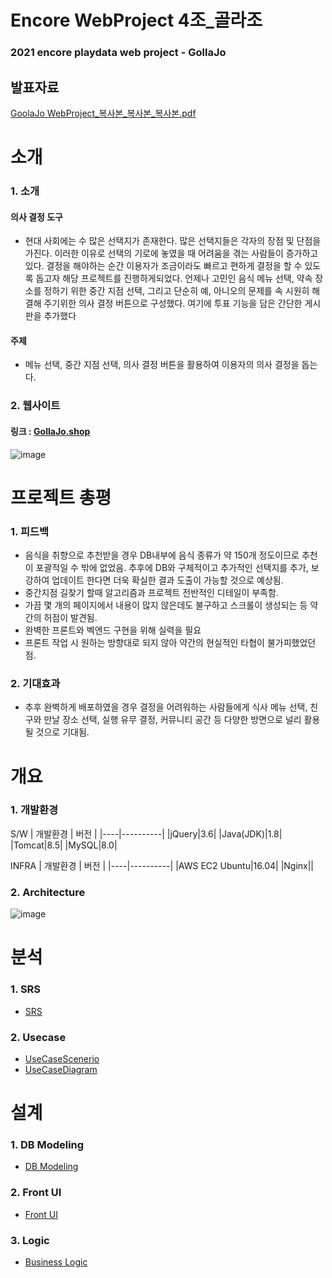 # Encore WebProject 4조_골라조
### 2021 encore playdata web project - GollaJo
## 발표자료 ##
[GoolaJo WebProject_복사본_복사본_복사본.pdf](https://github.com/Yejun4911/GollaJo/files/7451583/GoolaJo.WebProject_._._.pdf)

# 소개
### 1. 소개
#### 의사 결정 도구
  * 현대 사회에는 수 많은 선택지가 존재한다. 많은 선택지들은 각자의 장점 및 단점을 가진다. 
이러한 이유로 선택의 기로에 놓였을 때 어려움을 겪는 사람들이 증가하고있다. 
결정을 해야하는 순간 이용자가 조금이라도 빠르고 편하게 결정을 할 수 있도록 돕고자 해당 프로젝트를 진행하게되었다.
언제나 고민인 음식 메뉴 선택, 약속 장소를 정하기 위한 중간 지점 선택, 그리고 단순히 예, 아니오의 문제를 속 시원히 해결해 주기위한
의사 결정 버튼으로 구성했다. 여기에 투표 기능을 담은 간단한 게시판을 추가했다
#### 주제
  * 메뉴 선택, 중간 지점 선택, 의사 결정 버튼을 활용하여 이용자의 의사 결정을 돕는다.

### 2. 웹사이트
#### 링크 : [GollaJo.shop](https://www.gollajo.shop/)
![image](https://user-images.githubusercontent.com/67588446/118913751-0f08c300-b965-11eb-9075-f9bf47b79cdf.png)


# 프로젝트 총평
### 1. 피드백
  *  음식을 취향으로 추천받을 경우 DB내부에 음식 종류가 약 150개 정도이므로 추천이 포괄적일 수 밖에 없었음. 
     추후에 DB와 구체적이고 추가적인 선택지를 추가, 보강하여 업데이트 한다면 더욱 확실한 결과 도출이 가능할 것으로 예상됨.
  *  중간지점 길찾기 할때 알고리즘과 프로젝트 전반적인 디테일이 부족함.
  *  가끔 몇 개의 페이지에서 내용이 많지 않은데도 불구하고 스크롤이 생성되는 등 약간의 허점이 발견됨.
  *  완벽한 프론트와 벡엔드 구현을 위해 실력을 필요
  *  프론트 작업 시 원하는 방향대로 되지 않아 약간의 현실적인 타협이 불가피했었던 점.
### 2. 기대효과
  *  추후 완벽하게 배포하였을 경우 결정을 어려워하는 사람들에게 식사 메뉴 선택, 친구와 만날 장소 선택, 실행 유무 결정, 커뮤니티 공간 등 다양한 방면으로 널리 활용될 것으로 기대됨.

# 개요
### 1. 개발환경

S/W
| 개발환경 | 버전  |
|----|----------|
|jQuery|3.6|
|Java(JDK)|1.8|
|Tomcat|8.5|
|MySQL|8.0|

INFRA
| 개발환경 | 버전  |
|----|----------|
|AWS EC2 Ubuntu|16.04|
|Nginx||

### 2. Architecture
![image](https://user-images.githubusercontent.com/67588446/118913073-bedd3100-b963-11eb-9737-8d6cbad749f4.png)

# 분석
    
### 1. SRS
 * [SRS](https://github.com/EncoreWebProject4/WebProject/wiki/02_SRS)

### 2. Usecase
 * [UseCaseScenerio](https://github.com/EncoreWebProject4/WebProject/wiki/01_Usecase-Scenerio)
 * [UseCaseDiagram](https://github.com/EncoreWebProject4/WebProject/wiki/03_Usecase-Diagram)


# 설계
    
### 1. DB Modeling
 * [DB Modeling](https://github.com/EncoreWebProject4/WebProject/wiki/05_DB-Modeling)

### 2. Front UI
 * [Front UI](https://www.figma.com/file/t0e6q0jOrxtnGzL7RSpYdC/%EA%B3%A8%EB%9D%BC%EC%A1%B0_ver_0)
    
### 3. Logic
 * [Business Logic](https://github.com/EncoreWebProject4/WebProject/wiki/04_Business-Logic)

